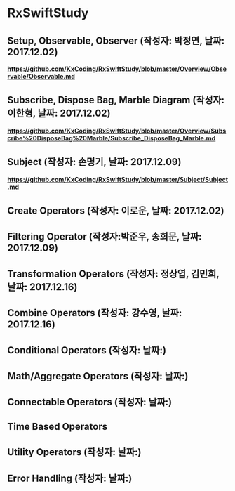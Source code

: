 # RxSwiftStudy

## Setup, Observable, Observer (작성자: 박정연, 날짜: 2017.12.02)
**https://github.com/KxCoding/RxSwiftStudy/blob/master/Overview/Observable/Observable.md**

## Subscribe, Dispose Bag, Marble Diagram (작성자: 이한형, 날짜: 2017.12.02)
**https://github.com/KxCoding/RxSwiftStudy/blob/master/Overview/Subscribe%20DisposeBag%20Marble/Subscribe_DisposeBag_Marble.md**

## Subject (작성자: 손명기, 날짜: 2017.12.09)
**https://github.com/KxCoding/RxSwiftStudy/blob/master/Subject/Subject.md**

## Create Operators (작성자: 이로운, 날짜: 2017.12.02)

## Filtering Operator (작성자:박준우, 송회문, 날짜: 2017.12.09)

## Transformation Operators (작성자: 정상엽, 김민희, 날짜: 2017.12.16)

## Combine Operators (작성자: 강수영, 날짜: 2017.12.16)

## Conditional Operators (작성자: 날짜:)

## Math/Aggregate Operators (작성자: 날짜:)

## Connectable Operators (작성자: 날짜:)

## Time Based Operators

## Utility Operators (작성자: 날짜:)

## Error Handling (작성자: 날짜:)
